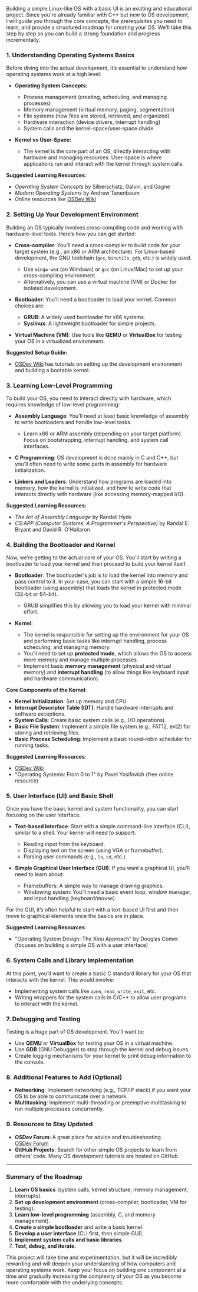 Building a simple Linux-like OS with a basic UI is an exciting and educational project. Since you're already familiar with C++ but new to OS development, I will guide you through the core concepts, the prerequisites you need to learn, and provide a structured roadmap for creating your OS. We'll take this step by step so you can build a strong foundation and progress incrementally.

### **1. Understanding Operating Systems Basics**
Before diving into the actual development, it’s essential to understand how operating systems work at a high level:

- **Operating System Concepts:**
  - Process management (creating, scheduling, and managing processes)
  - Memory management (virtual memory, paging, segmentation)
  - File systems (how files are stored, retrieved, and organized)
  - Hardware interaction (device drivers, interrupt handling)
  - System calls and the kernel-space/user-space divide

- **Kernel vs User-Space:**
  - The kernel is the core part of an OS, directly interacting with hardware and managing resources. User-space is where applications run and interact with the kernel through system calls.

**Suggested Learning Resources:**
  - *Operating System Concepts* by Silberschatz, Galvin, and Gagne
  - *Modern Operating Systems* by Andrew Tanenbaum
  - Online resources like [OSDev Wiki](https://wiki.osdev.org/)

### **2. Setting Up Your Development Environment**
Building an OS typically involves cross-compiling code and working with hardware-level tools. Here’s how you can get started:

- **Cross-compiler**: You’ll need a cross-compiler to build code for your target system (e.g., an x86 or ARM architecture). For Linux-based development, the GNU toolchain (`gcc`, `binutils`, `gdb`, etc.) is widely used.
  - Use `mingw-w64` (on Windows) or `gcc` (on Linux/Mac) to set up your cross-compiling environment.
  - Alternatively, you can use a virtual machine (VM) or Docker for isolated development.

- **Bootloader**: You’ll need a bootloader to load your kernel. Common choices are:
  - **GRUB**: A widely used bootloader for x86 systems.
  - **Syslinux**: A lightweight bootloader for simple projects.

- **Virtual Machine (VM)**: Use tools like **QEMU** or **VirtualBox** for testing your OS in a virtualized environment.

**Suggested Setup Guide:**
  - [OSDev Wiki](https://wiki.osdev.org/) has tutorials on setting up the development environment and building a bootable kernel.

### **3. Learning Low-Level Programming**
To build your OS, you need to interact directly with hardware, which requires knowledge of low-level programming:

- **Assembly Language**: You'll need at least basic knowledge of assembly to write bootloaders and handle low-level tasks.
  - Learn x86 or ARM assembly (depending on your target platform). Focus on bootstrapping, interrupt handling, and system call interfaces.
  
- **C Programming**: OS development is done mainly in C and C++, but you'll often need to write some parts in assembly for hardware initialization.

- **Linkers and Loaders**: Understand how programs are loaded into memory, how the kernel is initialized, and how to write code that interacts directly with hardware (like accessing memory-mapped I/O).

**Suggested Learning Resources:**
  - *The Art of Assembly Language* by Randall Hyde
  - *CS:APP (Computer Systems: A Programmer's Perspective)* by Randal E. Bryant and David R. O'Hallaron

### **4. Building the Bootloader and Kernel**
Now, we’re getting to the actual core of your OS. You'll start by writing a bootloader to load your kernel and then proceed to build your kernel itself.

- **Bootloader**: The bootloader's job is to load the kernel into memory and pass control to it. In your case, you can start with a simple 16-bit bootloader (using assembly) that loads the kernel in protected mode (32-bit or 64-bit).
  - GRUB simplifies this by allowing you to load your kernel with minimal effort.
  
- **Kernel**:
  - The kernel is responsible for setting up the environment for your OS and performing basic tasks like interrupt handling, process scheduling, and managing memory.
  - You’ll need to set up **protected mode**, which allows the OS to access more memory and manage multiple processes.
  - Implement basic **memory management** (physical and virtual memory) and **interrupt handling** (to allow things like keyboard input and hardware communication).

**Core Components of the Kernel**:
  - **Kernel Initialization**: Set up memory and CPU.
  - **Interrupt Descriptor Table (IDT)**: Handle hardware interrupts and software exceptions.
  - **System Calls**: Create basic system calls (e.g., I/O operations).
  - **Basic File System**: Implement a simple file system (e.g., FAT12, ext2) for storing and retrieving files.
  - **Basic Process Scheduling**: Implement a basic round-robin scheduler for running tasks.

**Suggested Learning Resources**:
  - [OSDev Wiki](https://wiki.osdev.org/)
  - "Operating Systems: From 0 to 1" by Pavel Yosifovich (free online resource)

### **5. User Interface (UI) and Basic Shell**
Once you have the basic kernel and system functionality, you can start focusing on the user interface.

- **Text-based Interface**: Start with a simple command-line interface (CLI), similar to a shell. Your kernel will need to support:
  - Reading input from the keyboard.
  - Displaying text on the screen (using VGA or framebuffer).
  - Parsing user commands (e.g., `ls`, `cd`, etc.).
  
- **Simple Graphical User Interface (GUI)**: If you want a graphical UI, you’ll need to learn about:
  - Framebuffers: A simple way to manage drawing graphics.
  - Windowing system: You’ll need a basic event loop, window manager, and input handling (keyboard/mouse).
  
For the GUI, it’s often helpful to start with a text-based UI first and then move to graphical elements once the basics are in place.

**Suggested Learning Resources**:
  - "Operating System Design: The Xinu Approach" by Douglas Comer (focuses on building a simple OS with a user interface)

### **6. System Calls and Library Implementation**
At this point, you’ll want to create a basic C standard library for your OS that interacts with the kernel. This would involve:

- Implementing system calls like `open`, `read`, `write`, `exit`, etc.
- Writing wrappers for the system calls in C/C++ to allow user programs to interact with the kernel.

### **7. Debugging and Testing**
Testing is a huge part of OS development. You’ll want to:

- Use **QEMU** or **VirtualBox** for testing your OS in a virtual machine.
- Use **GDB** (GNU Debugger) to step through the kernel and debug issues.
- Create logging mechanisms for your kernel to print debug information to the console.

### **8. Additional Features to Add (Optional)**
- **Networking**: Implement networking (e.g., TCP/IP stack) if you want your OS to be able to communicate over a network.
- **Multitasking**: Implement multi-threading or preemptive multitasking to run multiple processes concurrently.

### **9. Resources to Stay Updated**
- **OSDev Forum**: A great place for advice and troubleshooting.  
  [OSDev Forum](https://forum.osdev.org/)
- **GitHub Projects**: Search for other simple OS projects to learn from others’ code. Many OS development tutorials are hosted on GitHub.

---

### **Summary of the Roadmap**

1. **Learn OS basics** (system calls, kernel structure, memory management, interrupts).
2. **Set up development environment** (cross-compiler, bootloader, VM for testing).
3. **Learn low-level programming** (assembly, C, and memory management).
4. **Create a simple bootloader** and write a basic kernel.
5. **Develop a user interface** (CLI first, then simple GUI).
6. **Implement system calls and basic libraries**.
7. **Test, debug, and iterate**.

This project will take time and experimentation, but it will be incredibly rewarding and will deepen your understanding of how computers and operating systems work. Keep your focus on building one component at a time and gradually increasing the complexity of your OS as you become more comfortable with the underlying concepts.

